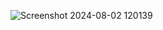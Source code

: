 ![Screenshot 2024-08-02 120139](https://github.com/user-attachments/assets/562790ba-99c1-432c-83a2-2faae722152f)
